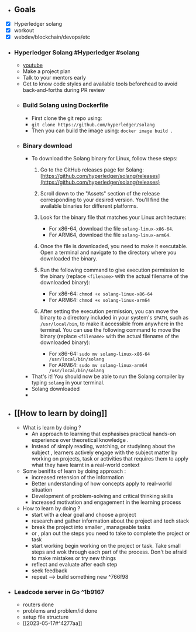 - ## Goals
- [x] Hyperledger solang
- [x] workout
- [x] webdev/blockchain/devops/etc
- ### Hyperledger Solang #Hyperledger #solang
	- [youtube](https://www.youtube.com/watch?v=YmMD-xeJYSI)
	- Make a project plan
	- Talk to your mentors early
	- Get to know code styles and available tools beforehead to avoid back-and-forths during PR review
	- ### Build Solang using Dockerfile
		- First clone the git repo using:
		- `git clone https://github.com/hyperledger/solang`
		- Then you can build the image using: `docker image build .`
	- ### Binary download
		- To download the Solang binary for Linux, follow these steps:
			1.  Go to the GitHub releases page for Solang: [https://github.com/hyperledger/solang/releases](https://github.com/hyperledger/solang/releases)
			2.  Scroll down to the "Assets" section of the release corresponding to your desired version. You'll find the available binaries for different platforms.
			3.  Look for the binary file that matches your Linux architecture:
				-   For x86-64, download the file `solang-linux-x86-64`.
				-   For ARM64, download the file `solang-linux-arm64`.	
			4. Once the file is downloaded, you need to make it executable. Open a terminal and navigate to the directory where you downloaded the binary.
			5.  Run the following command to give execution permission to the binary (replace `<filename>` with the actual filename of the downloaded binary):
				-   For x86-64: `chmod +x solang-linux-x86-64`
				-   For ARM64: `chmod +x solang-linux-arm64`
			6.  After setting the execution permission, you can move the binary to a directory included in your system's `$PATH`, such as `/usr/local/bin`, to make it accessible from anywhere in the terminal. You can use the following command to move the binary (replace `<filename>` with the actual filename of the downloaded binary):
    
			    -   For x86-64: `sudo mv solang-linux-x86-64 /usr/local/bin/solang`
			    -   For ARM64: `sudo mv solang-linux-arm64 /usr/local/bin/solang`
		- That's it! You should now be able to run the Solang compiler by typing `solang` in your terminal.
		- Solang downloaded
		- 
- ## [[How to learn by doing]]
	- What is learn by doing ?
		- An approach to learning that exphasises practical hands-on experience over theoretical knowledge .
		- Instead of simply reading, watching, or studyinng about the subject , learners actively engage with the subject matter by working on projects, task or activities that requires them to apply what they have learnt in a real-world context
	- Some benifits of learn by doing approach :
		- increased retension of the information
		- Better understanding of how concepts apply to real-world situation
		- Development of problem-solving and critical thinking skills
		- increased motivation and engagement in the learning process
	- How to learn by doing ?
		- start with a clear goal and choose a project
		- research and gather information about the project and tech stack
		- break the project into smaller , manageable tasks
		- or , plan out the steps you need to take to complete the project or task
		- start working begin working on the project or task. Take small steps and wok through each part of the process. Don't be afraid to make mistakes or try new things 
		- reflect and evaluate after each step
		- seek feedback
		- repeat --> build something new ^766f98
- ### Leadcode server in Go ^1b9167
	- routers done
	- problems and problem/id done
	- setup file structure
	- [[2023-05-17#^4277aa]]